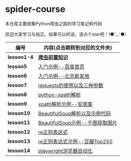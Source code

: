 # spider-course
本仓库主要收集Python爬虫之路的学习笔记和代码

欢迎大家学习与指正。如果可以的话，请点个star吧！(●'◡'●)


| 编号          | 内容(点击跳转到对应的文件夹)                  |
| ------------- | --------------------------------------------- |
| **lesson1-4** | **[爬虫前置知识](./lesson1-4)**               |
| **lesson5**   | [入门示例--百度首页](./lesson5)               |
| **lesson6**   | [入门示例--北京新发地](./lesson6)             |
| **lesson7**   | [requests的使用以及三种参数](./lesson7)       |
| **lesson8**   | [python-xpath解析](./lesson8)                 |
| **lesson9**   | [xpath解析示例--安居客](./lesson9)            |
| **lesson10**  | [BeautifulSoup解析以及示例代码](./lesson10)   |
| **lesson11**  | [BeautifulSoup示例--千图获取图片](./lesson11) |
| **lesson12**  | [re正则表达式](./lesson12)                    |
| **lesson13**  | [re正则表达式示例--豆瓣Top250](./lesson13)    |
| **lesson14**  | [playwright浏览器自动化](./lesson14)          |

